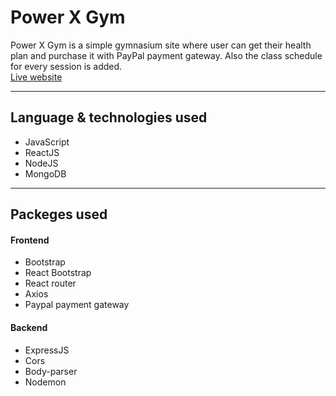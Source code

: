 # **Power X Gym**

Power X Gym is a simple gymnasium site where user can get their health plan and purchase it with PayPal payment gateway. Also the class schedule for every session is added.
<br />
[Live website](https://powerxgymishad.netlify.app)

---

## **Language & technologies used**
* JavaScript
* ReactJS
* NodeJS
* MongoDB

---

## **Packeges used**

#### Frontend
* Bootstrap
* React Bootstrap
* React router
* Axios
* Paypal payment gateway

#### Backend
* ExpressJS
* Cors
* Body-parser
* Nodemon
